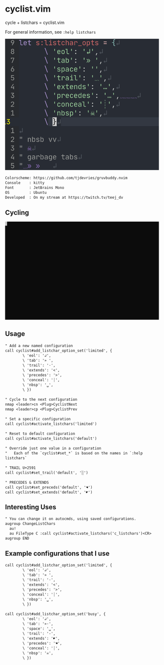 # cyclist.vim

cycle + listchars = cyclist.vim

For general information, see `:help listchars`

![simple_example](./media/examples.png)

```
Colorscheme: https://github.com/tjdevries/gruvbuddy.nvim
Console    : kitty
Font       : JetBrains Mono
OS         : Ubuntu
Developed  : On my stream at https://twitch.tv/teej_dv
```

## Cycling

![cycling](./media/cycling.svg)

## Usage

```vim
" Add a new named configuration
call cyclist#add_listchar_option_set('limited', {
        \ 'eol': '↲',
        \ 'tab': '» ',
        \ 'trail': '·',
        \ 'extends': '<',
        \ 'precedes': '>',    
        \ 'conceal': '┊',
        \ 'nbsp': '␣',
        \ })

" Cycle to the next configuration
nmap <leader>cn <Plug>CyclistNext
nmap <leader>cp <Plug>CyclistPrev

" Set a specific configuration
call cyclist#activate_listchars('limited')

" Reset to default configuration
call cyclist#activate_listchars('default')

" Override just one value in a configuration
"   Each of the `cyclist#set_*` is based on the names in `:help listchars`

" TRAIL U+2591
call cyclist#set_trail('default', '░')

" PRECEDES & EXTENDS
call cyclist#set_preceds('default', '☚')
call cyclist#set_extends('default', '☛')
```


## Interesting Uses

```vim
" You can change it on autocmds, using saved configurations.
augroup ChangeListChars
  au!
  au FileType C :call cyclist#activate_listchars('c_listchars')<CR>
augroup END
```

## Example configurations that I use

```vim
call cyclist#add_listchar_option_set('limited', {
        \ 'eol': '↲',
        \ 'tab': '» ',
        \ 'trail': '·',
        \ 'extends': '<',
        \ 'precedes': '>',    
        \ 'conceal': '┊',
        \ 'nbsp': '␣',
        \ })

call cyclist#add_listchar_option_set('busy', {
        \ 'eol': '↲',
        \ 'tab': '»·',
        \ 'space': '␣',
        \ 'trail': '-',
        \ 'extends': '☛',
        \ 'precedes': '☚',    
        \ 'conceal': '┊',
        \ 'nbsp': '☠',
        \ })

```
